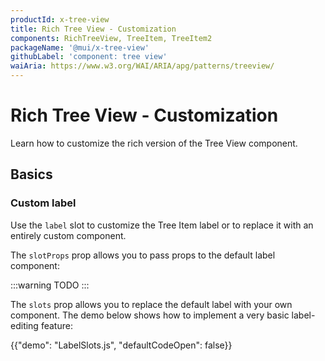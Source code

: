 ```yaml
---
productId: x-tree-view
title: Rich Tree View - Customization
components: RichTreeView, TreeItem, TreeItem2
packageName: '@mui/x-tree-view'
githubLabel: 'component: tree view'
waiAria: https://www.w3.org/WAI/ARIA/apg/patterns/treeview/
---
```


# Rich Tree View - Customization

<p class="description">Learn how to customize the rich version of the Tree View component.</p>

## Basics

### Custom label

Use the `label` slot to customize the Tree Item label or to replace it with an entirely custom component.

The `slotProps` prop allows you to pass props to the default label component:

:::warning
TODO
:::

The `slots` prop allows you to replace the default label with your own component.
The demo below shows how to implement a very basic label-editing feature:

{{"demo": "LabelSlots.js", "defaultCodeOpen": false}}
